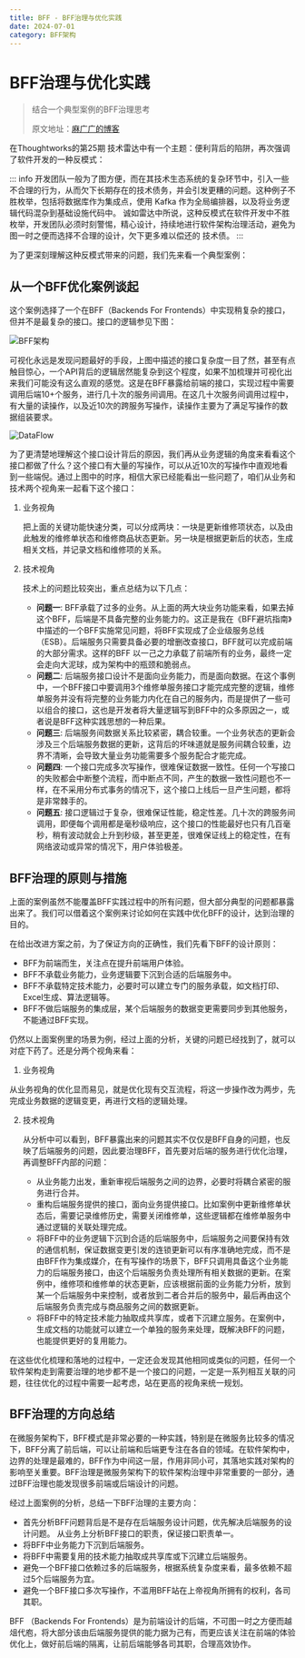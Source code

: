 ```yaml
---
title: BFF - BFF治理与优化实践
date: 2024-07-01
category: BFF架构
---
```


# BFF治理与优化实践
>结合一个典型案例的BFF治理思考
>
> 原文地址：[麻广广的博客](https://www.maguangguang.xyz/bff-governance)
>

在Thoughtworks的第25期 技术雷达中有一个主题：便利背后的陷阱，再次强调了软件开发的一种反模式：

::: info
开发团队一般为了图方便，而在其技术生态系统的复杂环节中，引入一些不合理的行为，从而欠下长期存在的技术债务，并会引发更糟的问题。这种例子不胜枚举，包括将数据库作为集成点，使用 Kafka 作为全局编排器，以及将业务逻辑代码混杂到基础设施代码中。 诚如雷达中所说，这种反模式在软件开发中不胜枚举，开发团队必须时刻警惕，精心设计，持续地进行软件架构治理活动，避免为图一时之便而选择不合理的设计，欠下更多难以偿还的 技术债。
:::

为了更深刻理解这种反模式带来的问题，我们先来看一个典型案例：

## 从一个BFF优化案例谈起

这个案例选择了一个在BFF（Backends For Frontends）中实现稍复杂的接口，但并不是最复杂的接口。接口的逻辑参见下图：

![BFF架构](https://i.typlog.com/maguangguang/8351951710_889911.jpg)

可视化永远是发现问题最好的手段，上图中描述的接口复杂度一目了然，甚至有点触目惊心，一个API背后的逻辑居然能复杂到这个程度，如果不加梳理并可视化出来我们可能没有这么直观的感觉。这是在BFF暴露给前端的接口，实现过程中需要调用后端10+个服务，进行几十次的服务间调用。在这几十次服务间调用过程中，有大量的读操作，以及近10次的跨服务写操作，读操作主要为了满足写操作的数据组装要求。

![DataFlow](https://i.typlog.com/maguangguang/8350746668_039441.png)

为了更清楚地理解这个接口设计背后的原因，我们再从业务逻辑的角度来看看这个接口都做了什么？这个接口有大量的写操作，可以从近10次的写操作中直观地看到一些端倪。通过上图中的时序，相信大家已经能看出一些问题了，咱们从业务和技术两个视角来一起看下这个接口：

1. 业务视角
   
   把上面的关键功能快速分类，可以分成两块：一块是更新维修项状态，以及由此触发的维修单状态和维修商品状态更新。另一块是根据更新后的状态，生成相关文档，并记录文档和维修项的关系。

2. 技术视角
   
   技术上的问题比较突出，重点总结为以下几点：

   - **问题一**: BFF承载了过多的业务。从上面的两大块业务功能来看，如果去掉这个BFF，后端是不具备完整的业务能力的。这正是我在《BFF避坑指南》中描述的一个BFF实施常见问题，将BFF实现成了企业级服务总线（ESB）。后端服务只需要具备必要的增删改查接口，BFF就可以完成前端的大部分需求。这样的BFF 以一己之力承载了前端所有的业务，最终一定会走向大泥球，成为架构中的瓶颈和脆弱点。
   - **问题二**: 后端服务接口设计不是面向业务能力，而是面向数据。在这个事例中，一个BFF接口中要调用3个维修单服务接口才能完成完整的逻辑，维修单服务并没有将完整的业务能力内化在自己的服务内，而是提供了一些可以组合的接口，这也是开发者将大量逻辑写到BFF中的众多原因之一，或者说是BFF这种实践思想的一种后果。
   - **问题三**: 后端服务间数据关系比较紧密，耦合较重。一个业务状态的更新会涉及三个后端服务数据的更新，这背后的坏味道就是服务间耦合较重，边界不清晰，会导致大量业务功能需要多个服务配合才能完成。
   - **问题四**: 一个接口完成多次写操作，很难保证数据一致性。任何一个写接口的失败都会中断整个流程，而中断点不同，产生的数据一致性问题也不一样，在不采用分布式事务的情况下，这个接口上线后一旦产生问题，都将是非常棘手的。
   - **问题五**: 接口逻辑过于复杂，很难保证性能，稳定性差。几十次的跨服务间调用，即便每个调用都是毫秒级响应，这个接口的性能最好也只有几百毫秒，稍有波动就会上升到秒级，甚至更差，很难保证线上的稳定性，在有网络波动或异常的情况下，用户体验极差。

## BFF治理的原则与措施

上面的案例虽然不能覆盖BFF实践过程中的所有问题，但大部分典型的问题都暴露出来了。我们可以借着这个案例来讨论如何在实践中优化BFF的设计，达到治理的目的。

在给出改进方案之前，为了保证方向的正确性，我们先看下BFF的设计原则：

- BFF为前端而生，关注点在提升前端用户体验。
- BFF不承载业务能力，业务逻辑要下沉到合适的后端服务中。
- BFF不承载特定技术能力，必要时可以建立专门的服务承载，如文档打印、Excel生成、算法逻辑等。
- BFF不做后端服务的集成层，某个后端服务的数据变更需要同步到其他服务，不能通过BFF实现。

仍然以上面案例里的场景为例，经过上面的分析，关键的问题已经找到了，就可以对症下药了。还是分两个视角来看：

1. 业务视角
  
  从业务视角的优化显而易见，就是优化现有交互流程，将这一步操作改为两步，先完成业务数据的逻辑变更，再进行文档的逻辑处理。

2. 技术视角
   
   从分析中可以看到，BFF暴露出来的问题其实不仅仅是BFF自身的问题，也反映了后端服务的问题，因此要治理BFF，首先要对后端的服务进行优化治理，再调整BFF内部的问题：

   - 从业务能力出发，重新审视后端服务之间的边界，必要时将耦合紧密的服务进行合并。
   - 重构后端服务提供的接口，面向业务提供接口。比如案例中更新维修单状态后，需要记录维修历史，需要关闭维修单，这些逻辑都在维修单服务中通过逻辑的关联处理完成。
   - 将BFF中的业务逻辑下沉到合适的后端服务中，后端服务之间要保持有效的通信机制，保证数据变更引发的连锁更新可以有序准确地完成，而不是由BFF作为集成媒介，在有写操作的场景下，BFF只调用具备这个业务能力的后端服务接口，由这个后端服务负责处理所有相关数据的更新。在案例中，维修项和维修单的状态更新，应该根据前面的业务能力分析，放到某一个后端服务中来控制，或者放到二者合并后的服务中，最后再由这个后端服务负责完成与商品服务之间的数据更新。
   - 将BFF中的特定技术能力抽取成共享库，或者下沉建立服务。在案例中，生成文档的功能就可以建立一个单独的服务来处理，既解决BFF的问题，也能提供更好的复用能力。

在这些优化梳理和落地的过程中，一定还会发现其他相同或类似的问题，任何一个软件架构走到需要治理的地步都不是一个接口的问题，一定是一系列相互关联的问题，往往优化的过程中需要一起考虑，站在更高的视角来统一规划。

## BFF治理的方向总结

在微服务架构下，BFF模式是非常必要的一种实践，特别是在微服务比较多的情况下，BFF分离了前后端，可以让前端和后端更专注在各自的领域。在软件架构中，边界的处理是最难的，BFF作为中间这一层，作用非同小可，其落地实践对架构的影响至关重要。BFF治理是微服务架构下的软件架构治理中非常重要的一部分，通过BFF治理也能发现很多前端或后端设计的问题。

经过上面案例的分析，总结一下BFF治理的主要方向：

- 首先分析BFF问题背后是不是存在后端服务设计问题，优先解决后端服务的设计问题。
从业务上分析BFF接口的职责，保证接口职责单一。
- 将BFF中业务能力下沉到后端服务。
- 将BFF中需要复用的技术能力抽取成共享库或下沉建立后端服务。
- 避免一个BFF接口依赖过多的后端服务，根据系统复杂度来看，最多依赖不超过5个后端服务为宜。
- 避免一个BFF接口多次写操作，不滥用BFF站在上帝视角所拥有的权利，各司其职。

BFF （Backends For Frontends）是为前端设计的后端，不可图一时之方便而越俎代庖，将大部分该由后端服务提供的能力据为己有，而更应该关注在前端的体验优化上，做好前后端的隔离，让前后端能够各司其职，合理高效协作。

